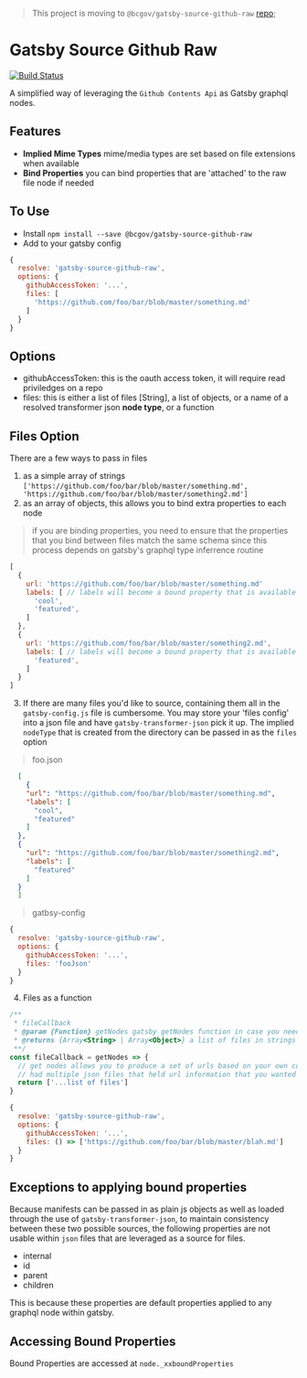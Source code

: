 > This project is moving to `@bcgov/gatsby-source-github-raw` [repo](https://github.com/bcgov/gatsby-source-github-raw);
# Gatsby Source Github Raw
[![Build Status](https://travis-ci.com/patricksimonian/gatsby-source-github-raw.png?branch=master)](https://travis-ci.com/patricksimonian/gatsby-source-github-raw)


A simplified way of leveraging the `Github Contents Api` as Gatsby graphql nodes. 

## Features

- __Implied Mime Types__ mime/media types are set based on file extensions when available
- __Bind Properties__ you can bind properties that are 'attached' to the raw file node if needed

## To Use

- Install `npm install --save @bcgov/gatsby-source-github-raw`
- Add to your gatsby config
```js
{
  resolve: 'gatsby-source-github-raw',
  options: {
    githubAccessToken: '...',
    files: [
      'https://github.com/foo/bar/blob/master/something.md'
    ]
  }
}
```

## Options

- githubAccessToken: this is the oauth access token, it will require read priviledges on a repo
- files: this is either a list of files [String], a list of objects, or a name of a resolved transformer json __node type__, or a function

## Files Option

There are a few ways to pass in files

1. as a simple array of strings `['https://github.com/foo/bar/blob/master/something.md', 'https://github.com/foo/bar/blob/master/something2.md']`
2. as an array of objects, this allows you to bind extra properties to each node
> if you are binding properties, you need to ensure that the properties that you bind between files match the same schema
> since this process depends on gatsby's graphql type inferrence routine

```js
[
  {
    url: 'https://github.com/foo/bar/blob/master/something.md'
    labels: [ // labels will become a bound property that is available at node._xxboundProperties.labels
      'cool',
      'featured',
    ]
  },
  {
    url: 'https://github.com/foo/bar/blob/master/something2.md',
    labels: [ // labels will become a bound property that is available at node._xxboundProperties.labels
      'featured',
    ]
  }
]
```
3. If there are many files you'd like to source, containing them all in the `gatsby-config.js` file is cumbersome.
You may store your 'files config' into a json file and have `gatsby-transformer-json` pick it up.
The implied `nodeType` that is created from the directory can be passed in as the `files` option

> foo.json
```json
  [
    {
    "url": "https://github.com/foo/bar/blob/master/something.md",
    "labels": [
      "cool",
      "featured"
    ]
  },
  {
    "url": "https://github.com/foo/bar/blob/master/something2.md",
    "labels": [
      "featured"
    ]
  }
  ]
```

> gatbsy-config
```js
{
  resolve: 'gatsby-source-github-raw',
  options: {
    githubAccessToken: '...',
    files: 'fooJson'
  }
}
```

4. Files as a function
```js
/**
 * fileCallback
 * @param {Function} getNodes gatsby getNodes function in case you need it
 * @returns {Array<String> | Array<Object>} a list of files in strings or objects
 **/
const fileCallback = getNodes => {
  // get nodes allows you to produce a set of urls based on your own conditions, for example if you
  // had multiple json files that held url information that you wanted to normalize and use
  return ['...list of files']
}
```

```js
{
  resolve: 'gatsby-source-github-raw',
  options: {
    githubAccessToken: '...',
    files: () => ['https://github.com/foo/bar/blob/master/blah.md']
  }
}
```

## Exceptions to applying bound properties

Because manifests can be passed in as plain js objects as well as loaded through the use of 
`gatsby-transformer-json`, to maintain consistency between these two possible sources, the following
properties are not usable within `json` files that are leveraged as a source for files.

- internal
- id
- parent
- children

This is because these properties are default properties applied to any graphql node within gatsby. 

## Accessing Bound Properties

Bound Properties are accessed at `node._xxboundProperties`
